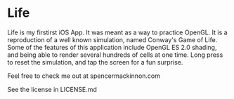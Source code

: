 Life
====

Life is my firstirst iOS App. It was meant as a way to practice OpenGL. It is a reproduction of a well known simulation, 
named Conway's Game of Life. Some of the features of this application include OpenGL ES 2.0 shading, and being able to 
render several hundreds of cells at one time. Long press to reset the simulation, and tap the screen for a fun surprise.

Feel free to check me out at spencermackinnon.com

See the license in LICENSE.md
